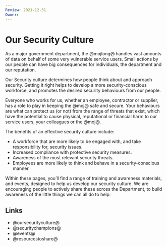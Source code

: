 ```yaml
---
Review: 2021-12-31
Owner:
---
```


# Our Security Culture

As a major government department, the @mojlong@ handles vast amounts of data on
behalf of some very vulnerable service users. Small actions by our people can
have big consequences for individuals, the department and our reputation.

Our Security culture determines how people think about and approach security.
Getting it right helps to develop a more security-conscious workforce, and
promotes the desired security behaviours from our people.

Everyone who works for us, whether an employee, contractor or supplier, has a
role to play in keeping the @moj@ safe and secure. Your behaviours are what can
protect us (or not) from the range of threats that exist, which have the
potential to cause physical, reputational or financial harm to our service
users, your colleagues or the @moj@.

The benefits of an effective security culture include:

- A workforce that are more likely to be engaged with, and take responsibility for, security issues.
- Increased compliance with protective security measures.
- Awareness of the most relevant security threats.
- Employees are more likely to think and behave in a security-conscious manner.

​​​​​​​Within these pages, you’ll find a range of training and awareness materials, and
events, designed to help us develop our security culture. We are encouraging
people to actively share these across the Department, to build awareness of the
little things we can all do to help.

## Links

- @oursecurityculture@
- @securitychampions@
- @events@
- @resourcestoshare@
